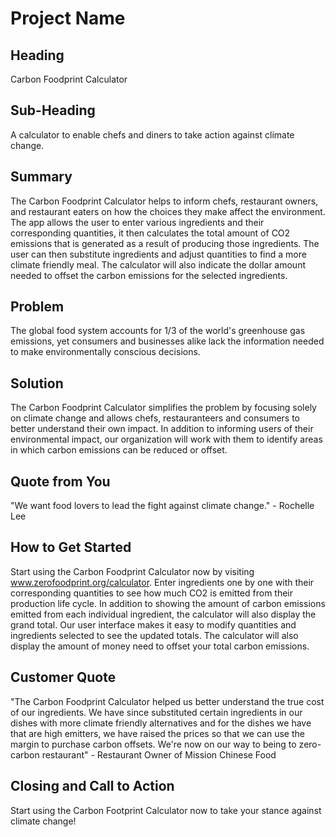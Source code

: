 # Project Name #

## Heading ##
  Carbon Foodprint Calculator

## Sub-Heading ##
  A calculator to enable chefs and diners to take action against climate change.

## Summary ##

  The Carbon Foodprint Calculator helps to inform chefs, restaurant owners, and restaurant eaters on how the choices they make affect the environment. The app allows the user to enter various ingredients and their corresponding quantities, it then calculates the total amount of CO2 emissions that is generated as a result of producing those ingredients. The user can then substitute ingredients and adjust quantities to find a more climate friendly meal. The calculator will also indicate the dollar amount needed to offset the carbon emissions for the selected ingredients.

## Problem ##
  The global food system accounts for 1/3 of the world's greenhouse gas emissions, yet consumers and businesses alike lack the information needed to make environmentally conscious decisions.

## Solution ##
  The Carbon Foodprint Calculator simplifies the problem by focusing solely on climate change and allows chefs, restauranteers and consumers to better understand their own impact. In addition to informing users of their environmental impact, our organization will work with them to identify areas in which carbon emissions can be reduced or offset.

## Quote from You ##
  "We want food lovers to lead the fight against climate change." - Rochelle Lee

## How to Get Started ##
  Start using the Carbon Foodprint Calculator now by visiting www.zerofoodprint.org/calculator. Enter ingredients one by one with their corresponding quantities to see how much CO2 is emitted from their production life cycle. In addition to showing the amount of carbon emissions emitted from each individual ingredient, the calculator will also display the grand total. Our user interface makes it easy to modify quantities and ingredients selected to see the updated totals. The calculator will also display the amount of money need to offset your total carbon emissions.

## Customer Quote ##
 "The Carbon Foodprint Calculator helped us better understand the true cost of our ingredients. We have since substituted certain ingredients in our dishes with more climate friendly alternatives and for the dishes we have that are high emitters, we have raised the prices so that we can use the margin to purchase carbon offsets. We're now on our way to being to zero-carbon restaurant" - Restaurant Owner of Mission Chinese Food

## Closing and Call to Action ##
  Start using the Carbon Footprint Calculator now to take your stance against climate change!
